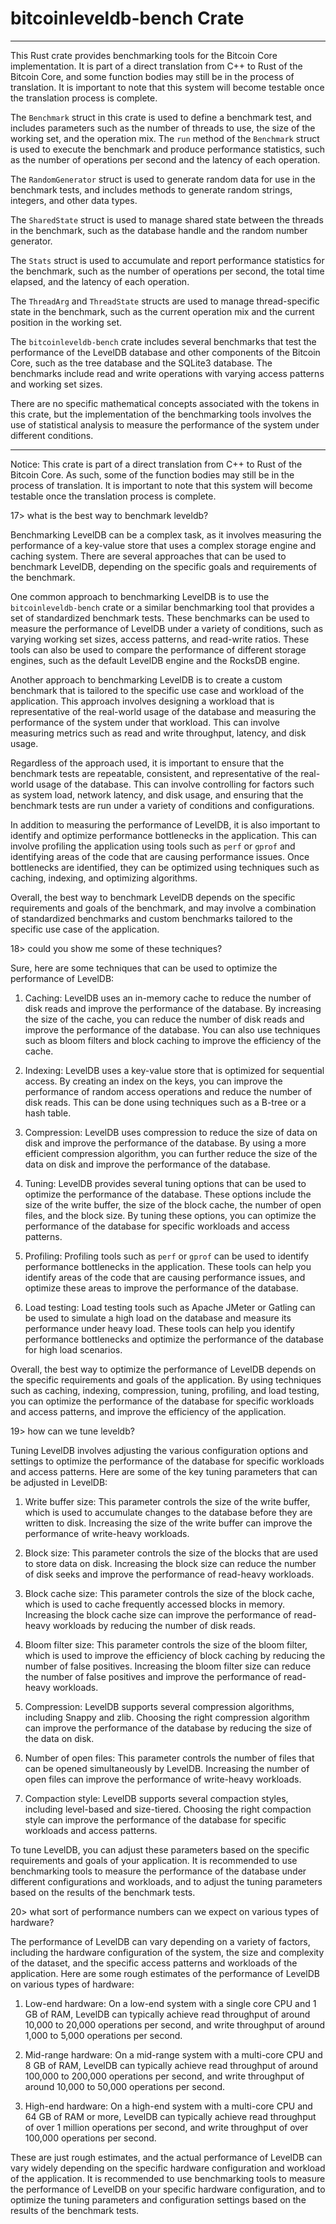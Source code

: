 # bitcoinleveldb-bench Crate

---

This Rust crate provides benchmarking tools for
the Bitcoin Core implementation. It is part of
a direct translation from C++ to Rust of the
Bitcoin Core, and some function bodies may still
be in the process of translation. It is important
to note that this system will become testable once
the translation process is complete.

The `Benchmark` struct in this crate is used to
define a benchmark test, and includes parameters
such as the number of threads to use, the size of
the working set, and the operation mix. The `run`
method of the `Benchmark` struct is used to
execute the benchmark and produce performance
statistics, such as the number of operations per
second and the latency of each operation.

The `RandomGenerator` struct is used to generate
random data for use in the benchmark tests, and
includes methods to generate random strings,
integers, and other data types.

The `SharedState` struct is used to manage shared
state between the threads in the benchmark, such
as the database handle and the random number
generator.

The `Stats` struct is used to accumulate and
report performance statistics for the benchmark,
such as the number of operations per second, the
total time elapsed, and the latency of each
operation.

The `ThreadArg` and `ThreadState` structs are used
to manage thread-specific state in the benchmark,
such as the current operation mix and the current
position in the working set.

The `bitcoinleveldb-bench` crate includes several
benchmarks that test the performance of the
LevelDB database and other components of the
Bitcoin Core, such as the tree database and the
SQLite3 database. The benchmarks include read and
write operations with varying access patterns and
working set sizes.

There are no specific mathematical concepts
associated with the tokens in this crate, but the
implementation of the benchmarking tools involves
the use of statistical analysis to measure the
performance of the system under different
conditions.

---

Notice: This crate is part of a direct translation
from C++ to Rust of the Bitcoin Core. As such,
some of the function bodies may still be in the
process of translation. It is important to note
that this system will become testable once the
translation process is complete.

17> what is the best way to benchmark leveldb?

Benchmarking LevelDB can be a complex task, as it
involves measuring the performance of a key-value
store that uses a complex storage engine and
caching system. There are several approaches that
can be used to benchmark LevelDB, depending on the
specific goals and requirements of the benchmark.

One common approach to benchmarking LevelDB is to
use the `bitcoinleveldb-bench` crate or a similar
benchmarking tool that provides a set of
standardized benchmark tests. These benchmarks can
be used to measure the performance of LevelDB
under a variety of conditions, such as varying
working set sizes, access patterns, and read-write
ratios. These tools can also be used to compare
the performance of different storage engines, such
as the default LevelDB engine and the RocksDB
engine.

Another approach to benchmarking LevelDB is to
create a custom benchmark that is tailored to the
specific use case and workload of the
application. This approach involves designing
a workload that is representative of the
real-world usage of the database and measuring the
performance of the system under that
workload. This can involve measuring metrics such
as read and write throughput, latency, and disk
usage.

Regardless of the approach used, it is important
to ensure that the benchmark tests are repeatable,
consistent, and representative of the real-world
usage of the database. This can involve
controlling for factors such as system load,
network latency, and disk usage, and ensuring that
the benchmark tests are run under a variety of
conditions and configurations.

In addition to measuring the performance of
LevelDB, it is also important to identify and
optimize performance bottlenecks in the
application. This can involve profiling the
application using tools such as `perf` or `gprof`
and identifying areas of the code that are causing
performance issues. Once bottlenecks are
identified, they can be optimized using techniques
such as caching, indexing, and optimizing
algorithms.

Overall, the best way to benchmark LevelDB depends
on the specific requirements and goals of the
benchmark, and may involve a combination of
standardized benchmarks and custom benchmarks
tailored to the specific use case of the
application.

18> could you show me some of these techniques?

Sure, here are some techniques that can be used to
optimize the performance of LevelDB:

1. Caching: LevelDB uses an in-memory cache to
   reduce the number of disk reads and improve the
   performance of the database. By increasing the
   size of the cache, you can reduce the number of
   disk reads and improve the performance of the
   database. You can also use techniques such as
   bloom filters and block caching to improve the
   efficiency of the cache.

2. Indexing: LevelDB uses a key-value store that
   is optimized for sequential access. By creating
   an index on the keys, you can improve the
   performance of random access operations and
   reduce the number of disk reads. This can be
   done using techniques such as a B-tree or
   a hash table.

3. Compression: LevelDB uses compression to reduce
   the size of data on disk and improve the
   performance of the database. By using a more
   efficient compression algorithm, you can
   further reduce the size of the data on disk and
   improve the performance of the database.

4. Tuning: LevelDB provides several tuning options
   that can be used to optimize the performance of
   the database. These options include the size of
   the write buffer, the size of the block cache,
   the number of open files, and the block
   size. By tuning these options, you can optimize
   the performance of the database for specific
   workloads and access patterns.

5. Profiling: Profiling tools such as `perf` or
   `gprof` can be used to identify performance
   bottlenecks in the application. These tools can
   help you identify areas of the code that are
   causing performance issues, and optimize these
   areas to improve the performance of the
   database.

6. Load testing: Load testing tools such as Apache
   JMeter or Gatling can be used to simulate
   a high load on the database and measure its
   performance under heavy load. These tools can
   help you identify performance bottlenecks and
   optimize the performance of the database for
   high load scenarios.

Overall, the best way to optimize the performance
of LevelDB depends on the specific requirements
and goals of the application. By using techniques
such as caching, indexing, compression, tuning,
profiling, and load testing, you can optimize the
performance of the database for specific workloads
and access patterns, and improve the efficiency of
the application.

19> how can we tune leveldb?

Tuning LevelDB involves adjusting the various
configuration options and settings to optimize the
performance of the database for specific workloads
and access patterns. Here are some of the key
tuning parameters that can be adjusted in LevelDB:

1. Write buffer size: This parameter controls the
   size of the write buffer, which is used to
   accumulate changes to the database before they
   are written to disk. Increasing the size of the
   write buffer can improve the performance of
   write-heavy workloads.

2. Block size: This parameter controls the size of
   the blocks that are used to store data on
   disk. Increasing the block size can reduce the
   number of disk seeks and improve the
   performance of read-heavy workloads.

3. Block cache size: This parameter controls the
   size of the block cache, which is used to cache
   frequently accessed blocks in
   memory. Increasing the block cache size can
   improve the performance of read-heavy workloads
   by reducing the number of disk reads.

4. Bloom filter size: This parameter controls the
   size of the bloom filter, which is used to
   improve the efficiency of block caching by
   reducing the number of false
   positives. Increasing the bloom filter size can
   reduce the number of false positives and
   improve the performance of read-heavy
   workloads.

5. Compression: LevelDB supports several
   compression algorithms, including Snappy and
   zlib. Choosing the right compression algorithm
   can improve the performance of the database by
   reducing the size of the data on disk.

6. Number of open files: This parameter controls
   the number of files that can be opened
   simultaneously by LevelDB. Increasing the
   number of open files can improve the
   performance of write-heavy workloads.

7. Compaction style: LevelDB supports several
   compaction styles, including level-based and
   size-tiered. Choosing the right compaction
   style can improve the performance of the
   database for specific workloads and access
   patterns.

To tune LevelDB, you can adjust these parameters
based on the specific requirements and goals of
your application. It is recommended to use
benchmarking tools to measure the performance of
the database under different configurations and
workloads, and to adjust the tuning parameters
based on the results of the benchmark tests.

20> what sort of performance numbers can we expect
on various types of hardware?

The performance of LevelDB can vary depending on
a variety of factors, including the hardware
configuration of the system, the size and
complexity of the dataset, and the specific access
patterns and workloads of the application. Here
are some rough estimates of the performance of
LevelDB on various types of hardware:

1. Low-end hardware: On a low-end system with
   a single core CPU and 1 GB of RAM, LevelDB can
   typically achieve read throughput of around
   10,000 to 20,000 operations per second, and
   write throughput of around 1,000 to 5,000
   operations per second.

2. Mid-range hardware: On a mid-range system with
   a multi-core CPU and 8 GB of RAM, LevelDB can
   typically achieve read throughput of around
   100,000 to 200,000 operations per second, and
   write throughput of around 10,000 to 50,000
   operations per second.

3. High-end hardware: On a high-end system with
   a multi-core CPU and 64 GB of RAM or more,
   LevelDB can typically achieve read throughput
   of over 1 million operations per second, and
   write throughput of over 100,000 operations per
   second.

These are just rough estimates, and the actual
performance of LevelDB can vary widely depending
on the specific hardware configuration and
workload of the application. It is recommended to
use benchmarking tools to measure the performance
of LevelDB on your specific hardware
configuration, and to optimize the tuning
parameters and configuration settings based on the
results of the benchmark tests.
